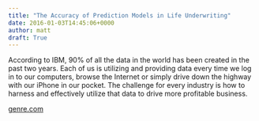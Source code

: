 ```yaml
---
title: "The Accuracy of Prediction Models in Life Underwriting"
date: 2016-01-03T14:45:06+0000
author: matt
draft: True
---
```

According to IBM, 90% of all the data in the world has been created in the past two years. Each of us is utilizing and providing data every time we log in to our computers, browse the Internet or simply drive down the highway with our iPhone in our pocket. The challenge for every industry is how to harness and effectively utilize that data to drive more profitable business.

[ genre.com ]( http://www.genre.com/knowledge/blog/the-accuracy-of-prediction-models-in-life-uw-en.html )
